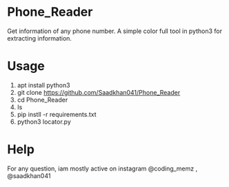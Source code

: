 # Phone_Reader
Get information of any phone number. A simple color full tool in python3 for extracting information.

# Usage
1. apt install python3
2. git clone https://github.com/Saadkhan041/Phone_Reader
3. cd Phone_Reader
4. ls
5. pip instll -r requirements.txt
6. python3 locator.py

# Help
For any question, iam mostly active on instagram @coding_memz , @saadkhan041

